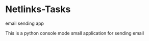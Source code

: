 # Netlinks-Tasks

 email sending app

This is a python console mode small application for sending email   
